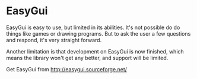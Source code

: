# EasyGui

EasyGui is easy to use, but limited in its abilities. It's not possible do do things like games or drawing programs. But to ask the user a few questions and respond, it's very straight forward.

Another limitation is that development on EasyGui is now finished, which means the library won't get any better, and support will be limited.

Get EasyGui from http://easygui.sourceforge.net/
